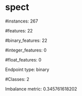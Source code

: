# spect

#instances: 267

#features: 22

  #binary_features: 22

  #integer_features: 0

  #float_features: 0

Endpoint type: binary

#Classes: 2

Imbalance metric: 0.345761618202

